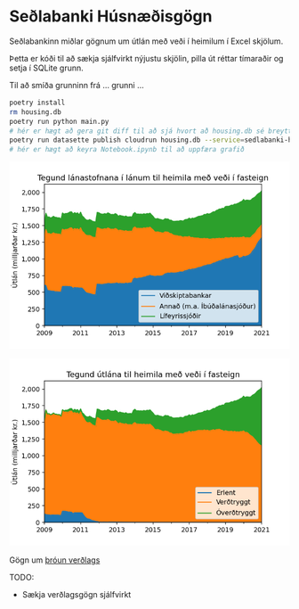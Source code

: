 # Seðlabanki Húsnæðisgögn

Seðlabankinn miðlar gögnum um útlán með veði í heimilum í Excel skjölum.

Þetta er kóði til að sækja sjálfvirkt nýjustu skjölin, pilla út réttar tímaraðir
og setja í SQLite grunn.

Til að smíða grunninn frá … grunni …

```bash
poetry install
rm housing.db
poetry run python main.py
# hér er hægt að gera git diff til að sjá hvort að housing.db sé breytt eða ekki
poetry run datasette publish cloudrun housing.db --service=sedlabanki-housing
# hér er hægt að keyra Notebook.ipynb til að uppfæra grafið
```

![](./graphs/indexation.png)

![](./graphs/type.png)

Gögn um [þróun verðlags](https://px.hagstofa.is/pxis/pxweb/is/Efnahagur/Efnahagur__visitolur__1_vnv__1_vnv/VIS01000.px)

TODO:

- Sækja verðlagsgögn sjálfvirkt
